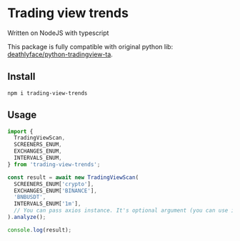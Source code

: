 # Trading view trends

Written on NodeJS with typescript

This package is fully compatible with original python lib: [deathlyface/python-tradingview-ta](https://github.com/deathlyface/python-tradingview-ta).

## Install

```
npm i trading-view-trends
```

## Usage

```typescript
import {
  TradingViewScan,
  SCREENERS_ENUM,
  EXCHANGES_ENUM,
  INTERVALS_ENUM,
} from 'trading-view-trends';

const result = await new TradingViewScan(
  SCREENERS_ENUM['crypto'],
  EXCHANGES_ENUM['BINANCE'],
  'BNBUSDT',
  INTERVALS_ENUM['1m'],
  // You can pass axios instance. It's optional argument (you can use it for pass custom headers or proxy)
).analyze();

console.log(result);
```
